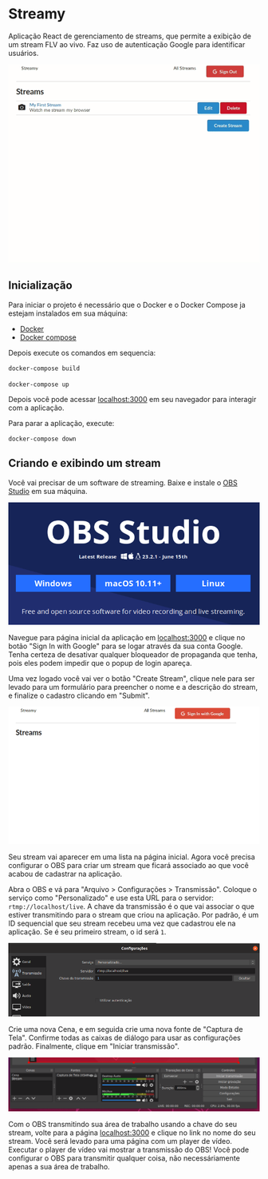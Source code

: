 # Streamy

Aplicação React de gerenciamento de streams, que permite a exibição de um stream FLV ao vivo. Faz uso de autenticação Google para identificar usuários.

![](.github/example.gif)

## Inicialização

Para iniciar o projeto é necessário que o Docker e o Docker Compose ja estejam instalados em sua máquina:

- [Docker](https://docs.docker.com/install/)
- [Docker compose](https://docs.docker.com/compose/install/)

Depois execute os comandos em sequencia:

```
docker-compose build

docker-compose up
```

Depois você pode acessar [localhost:3000](http://localhost:3000/) em seu navegador para interagir com a aplicação.

Para parar a aplicação, execute:

```
docker-compose down
```

## Criando e exibindo um stream

Você vai precisar de um software de streaming. Baixe e instale o [OBS Studio](https://obsproject.com/) em sua máquina.

![](.github/obs.png)

Navegue para página inicial da aplicação em [localhost:3000](http://localhost:3000/) e clique no botão "Sign In with Google" para se logar através da sua conta Google. Tenha certeza de desativar qualquer bloqueador de propaganda que tenha, pois eles podem impedir que o popup de login apareça.

Uma vez logado você vai ver o botão "Create Stream", clique nele para ser levado para um formulário para preencher o nome e a descrição do stream, e finalize o cadastro clicando em "Submit".

![](.github/creating-stream.gif)

Seu stream vai aparecer em uma lista na página inicial. Agora você precisa configurar o OBS para criar um stream que ficará associado ao que você acabou de cadastrar na aplicação.

Abra o OBS e vá para "Arquivo > Configurações > Transmissão". Coloque o serviço como "Personalizado" e use esta URL para o servidor: `rtmp://localhost/live`. A chave da transmissão é o que vai associar o que estiver transmitindo para o stream que criou na aplicação. Por padrão, é um ID sequencial que seu stream recebeu uma vez que cadastrou ele na aplicação. Se é seu primeiro stream, o id será `1`.

![](.github/obs-stream.png)

Crie uma nova Cena, e em seguida crie uma nova fonte de "Captura de Tela". Confirme todas as caixas de diálogo para usar as configurações padrão. Finalmente, clique em "Iniciar transmissão".

![](.github/obs-start.png)

Com o OBS transmitindo sua área de trabalho usando a chave do seu stream, volte para a página [localhost:3000](http://localhost:3000/) e clique no link no nome do seu stream. Você será levado para uma página com um player de vídeo. Executar o player de vídeo vai mostrar a transmissão do OBS! Você pode configurar o OBS para transmitir qualquer coisa, não necessáriamente apenas a sua área de trabalho.

